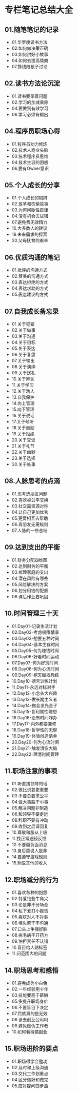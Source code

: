 # 专栏笔记总结大全


## 01.随笔笔记的记录

- 01.华罗庚读书方法
- 02.如何做决策正确
- 03.如何讲好小故事
- 04.如何去提高情商
- 07.挣钱陪孩子讨论

## 02.读书方法论沉淀

- 01.读书要带着问题
- 02.学习的加减乘除
- 04.要做到有效学习
- 06.学习必须有输出


## 04.程序员职场心得

- 01.程序员功力修炼
- 02.技术人商业头脑
- 03.技术程序员思维
- 04.技术生涯的困惑
- 06.要有Owner意识

## 05.个人成长的分享

- 01.个人成长的陷阱
- 02.放羊和砍柴故事
- 03.为何间歇性自律
- 04.没有机会去试错
- 07.避免费无效精力
- 10.大多数人的建议
- 19.未来需求的探索
- 20.父母抚育的艰辛

## 06.优质沟通的笔记

- 01.批评的沟通方式
- 02.赞美的沟通方式
- 03.表达拒绝的方式
- 04.表达求助的方式
- 05.表达建议的方式


## 07.自我成长备忘录

- 01.关于犯错
- 02.关于做事
- 03.关于沟通
- 04.关于目标
- 05.关于表达
- 06.关于复盘
- 07.关于输出
- 08.关于演绎
- 09.关于送礼
- 10.关于拜访
- 11.关于学习
- 12.关于劝人
- 13.自我保护
- 14.向上管理
- 15.向下管理
- 16.关于说话
- 17.关于倾听
- 18.关于鼓励
- 19.关于拒绝
- 20.关于交谈
- 21.关于礼节
- 22.关于幽默
- 23.关于选择
- 30.关于处事

## 08.人脉思考的点滴

- 01.思考选朋友问题
- 02.喜欢被公平交换
- 03.社交需资源对称
- 04.让自己更加优秀
- 05.更爱相互去帮助
- 06.真朋友无需规则
- 07.人脉的一些总结


## 09.达到支出的平衡

- 01.财务分配四维图
- 02.达到财务的平衡
- 03.梳理家庭的支出
- 04.潜在风险有哪些
- 05.风险解决的方案
- 06.划分用钱的配置
- 08.课后作业要巩固


## 10.时间管理三十天

- 01.Day01-记录生活计划
- 02.Day02-考虑极限情景
- 03.Day03-想要五种时间
- 04.Day04-基本生存时间
- 05.Day05-何为赚钱时间
- 06.Day06-好看时间运动
- 07.Day07-何为好玩时间
- 08.Day08-何为心流时间
- 09.Day09-挖天赋找教练
- 10.Day10-艰苦训练计划
- 11.Day11-永远对标对手
- 12.Day12-小念头大兴趣
- 13.Day13-做长期主义者
- 14.Day14-做会发光金子
- 15.Day15-复利属性理想
- 16.Day16-没有时间咋办
- 17.Day17-内外都要兼修
- 18.Day18-哲学性的无聊
- 19.Day19-体验创造清单
- 20.Day20-何为心流时间
- 21.Day21-触发清空大脑
- 22.Day22-理清时间管理

## 11.职场注意的事项

- 01.听直接领导的话
- 02.做比说要更重要
- 03.不要总要求公平
- 04.做大事胜于小事
- 05.解决问题非制造
- 06.和领导不要走远
- 08.辞职不要有冲动
- 09.收到之后请回复
- 10.尊敬和服从上级
- 11.找正常途径反馈
- 12.不要煽负面消息
- 13.身后莫说人是非
- 14.要遵守游戏规则
- 15.别说其他的收入


## 12.职场减分的行为

- 01.喜欢各种的抱怨
- 02.特爱钻些牛角尖
- 03.论是非不分场合
- 04.私下爱打小报告
- 05.喜欢对人不对事
- 06.埋头苦干不沟通
- 07.口头上争强好胜
- 08.挑毛病不开药方
- 09.怕担责任不认错
- 10.盲目给人贴标签
- 11.问范围大的问题


## 14.职场思考和感悟

- 01.避免成为小白兔
- 02.一年经验用十年
- 03.技能要高于薪酬
- 05.多提升职场身价
- 06.不要盲目下决定
- 07.罚款真的是无效
- 08.该去创业公司吗
- 09.避免做伪工作者
- 10.如何看待搞副业


## 15.职场进阶的要点

- 01.职场得学会邀功
- 02.及时和上级沟通
- 03.交代工作划重点
- 04.区分做好和做完
- 05.应对提问四步曲











